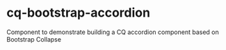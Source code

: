 cq-bootstrap-accordion
======================

Component to demonstrate building a CQ accordion component based on Bootstrap Collapse 
